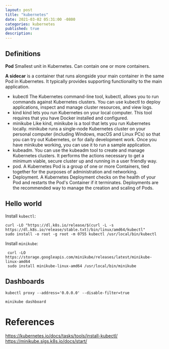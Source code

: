 ```yaml
---
layout: post
title: "kubernetes"
date: 2021-03-02 05:31:00 -0800
categories: kubernetes
published: true
description:
---
```


## Definitions

**Pod**	Smallest unit in Kubernetes. Can contain one or more containers.

**A sidecar** is a container that runs alongside your main container in the same Pod in Kubernetes. It typically provides supporting functionality to the main application.


* kubectl The Kubernetes command-line tool, kubectl, allows you to run commands against Kubernetes clusters. You can use kubectl to deploy applications, inspect and manage cluster resources, and view logs.
* kind kind lets you run Kubernetes on your local computer. This tool requires that you have Docker installed and configured. 
* minikube Like kind, minikube is a tool that lets you run Kubernetes locally. minikube runs a single-node Kubernetes cluster on your personal computer (including Windows, macOS and Linux PCs) so that you can try out Kubernetes, or for daily development work. Once you have minikube working, you can use it to run a sample application.
* kubeadm. You can use the kubeadm tool to create and manage Kubernetes clusters. It performs the actions necessary to get a minimum viable, secure cluster up and running in a user friendly way.
* pod. A Kubernetes Pod is a group of one or more Containers, tied together for the purposes of administration and networking.
* Deployment. A Kubernetes Deployment checks on the health of your Pod and restarts the Pod's Container if it terminates. Deployments are the recommended way to manage the creation and scaling of Pods.


## Hello world
Install `kubectl`:
```
curl -LO "https://dl.k8s.io/release/$(curl -L -s https://dl.k8s.io/release/stable.txt)/bin/linux/amd64/kubectl"
sudo install -o root -g root -m 0755 kubectl /usr/local/bin/kubectl
```

Install `minikube`:
```
 curl -LO https://storage.googleapis.com/minikube/releases/latest/minikube-linux-amd64
 sudo install minikube-linux-amd64 /usr/local/bin/minikube
```

## Dashboards

```
kubectl proxy --address='0.0.0.0' --disable-filter=true
```

```
minikube dashboard
```

# References

https://kubernetes.io/docs/tasks/tools/install-kubectl/
https://minikube.sigs.k8s.io/docs/start/